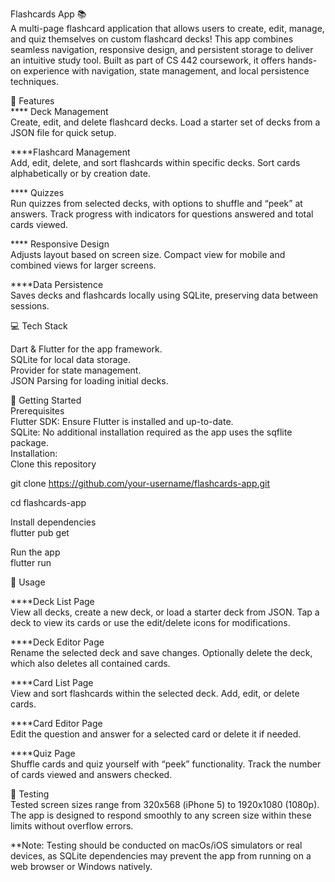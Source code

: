 Flashcards App 📚 </br>
A multi-page flashcard application that allows users to create, edit, manage, and quiz themselves on custom flashcard decks! This app combines seamless navigation, responsive design, and persistent storage to deliver an intuitive study tool. Built as part of CS 442 coursework, it offers hands-on experience with navigation, state management, and local persistence techniques.
         
                                
🌟 Features   </br> 
 **** Deck Management </br> 
Create, edit, and delete flashcard decks.
Load a starter set of decks from a JSON file for quick setup.

 ****Flashcard Management </br>
Add, edit, delete, and sort flashcards within specific decks.
Sort cards alphabetically or by creation date.

**** Quizzes </br>
Run quizzes from selected decks, with options to shuffle and “peek” at answers.
Track progress with indicators for questions answered and total cards viewed. 

**** Responsive Design </br>
Adjusts layout based on screen size.
Compact view for mobile and combined views for larger screens.

****Data Persistence </br>
Saves decks and flashcards locally using SQLite, preserving data between sessions.


💻 Tech Stack </br>

Dart & Flutter for the app framework. </br>
SQLite for local data storage. </br>
Provider for state management. </br>
JSON Parsing for loading initial decks. </br>


🚀 Getting Started </br>
Prerequisites </br>
Flutter SDK: Ensure Flutter is installed and up-to-date. </br>
SQLite: No additional installation required as the app uses the sqflite package. </br>
Installation: </br>
Clone this repository </br>

git clone https://github.com/your-username/flashcards-app.git </br> 

cd flashcards-app </br>

Install dependencies </br>
flutter pub get </br>

Run the app </br>
flutter run </br>


📖 Usage

****Deck List Page </br>
View all decks, create a new deck, or load a starter deck from JSON.
Tap a deck to view its cards or use the edit/delete icons for modifications.

****Deck Editor Page </br>
Rename the selected deck and save changes.
Optionally delete the deck, which also deletes all contained cards.

****Card List Page </br>
View and sort flashcards within the selected deck.
Add, edit, or delete cards.

****Card Editor Page </br>
Edit the question and answer for a selected card or delete it if needed.

****Quiz Page </br>
Shuffle cards and quiz yourself with “peek” functionality.
Track the number of cards viewed and answers checked.

🧪 Testing </br>
Tested screen sizes range from 320x568 (iPhone 5) to 1920x1080 (1080p). The app is designed to respond smoothly to any screen size within these limits without overflow errors. </br>

**Note: Testing should be conducted on macOs/iOS simulators or real devices, as SQLite dependencies may prevent the app from running on a web browser or Windows natively.
